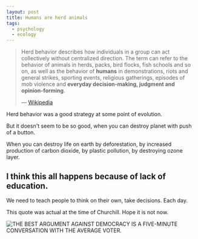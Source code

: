 ```yaml
---
layout: post
title: Humans are herd animals
tags:
  - psychology
  - ecology
---
```


> Herd behavior describes how individuals in a group can act collectively without centralized direction. The term can refer to the behavior of animals in herds, packs, bird flocks, fish schools and so on, as well as the behavior of **humans** in demonstrations, riots and general strikes, sporting events, religious gatherings, episodes of mob violence and **everyday decision-making, judgment and opinion-forming**.
>
> &mdash; [Wikipedia](https://en.wikipedia.org/wiki/Herd_behavior)

Herd behavior was a good strategy at some point of evolution.

But it doesn't seem to be so good, when you can destroy planet with push of a button.

When you can destroy life on earth by deforestation, by increased production of carbon dioxide, by plastic pollution, by destroying ozone layer.

## I think this all happens because of lack of education.

We need to teach people to think on their own, take decisions. Each day.


This quote was actual at the time of Churchill. Hope it is not now.

![THE BEST ARGUMENT AGAINST DEMOCRACY IS A FIVE-MINUTE CONVERSATION WITH THE AVERAGE VOTER.](http://quotes.lifehack.org/media/quotes/quote-Winston-Churchill-the-best-argument-against-democracy-is-a-88536.png)

